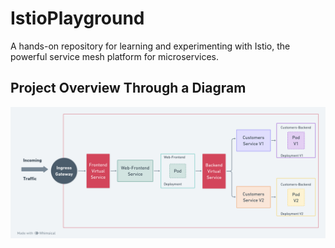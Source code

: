 # IstioPlayground
A hands-on repository for learning and experimenting with Istio, the powerful service mesh platform for microservices.
## Project Overview Through a Diagram
![](./IMG/Istio.png)
